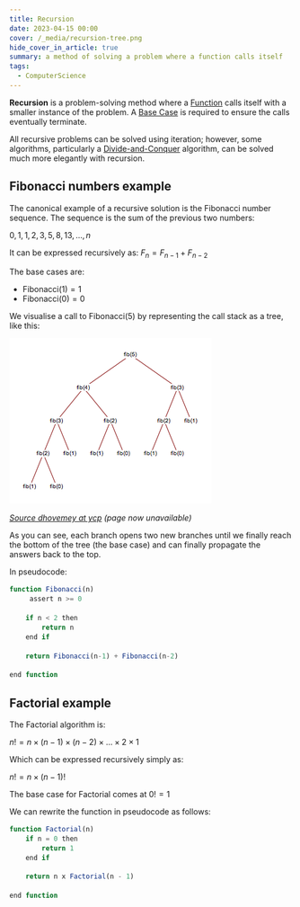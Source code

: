 ```yaml
---
title: Recursion
date: 2023-04-15 00:00
cover: /_media/recursion-tree.png
hide_cover_in_article: true
summary: a method of solving a problem where a function calls itself
tags:
  - ComputerScience
---
```


**Recursion** is a problem-solving method where a [Function](function.md) calls itself with a smaller instance of the problem. A [Base Case](../../../permanent/base-case.md)  is required to ensure the calls eventually terminate.

All recursive problems can be solved using iteration; however, some algorithms, particularly a [Divide-and-Conquer](divide-and-conquer.md) algorithm, can be solved much more elegantly with recursion.

## Fibonacci numbers example

The canonical example of a recursive solution is the Fibonacci number sequence. The sequence is the sum of the previous two numbers:

$0, 1, 1, 2, 3, 5, 8, 13, ..., n$

It can be expressed recursively as: $F_n = F_{n - 1} + F_{n - 2}$

The base cases are:

* $\text{Fibonacci}(1) = 1$
* $\text{Fibonacci}(0) = 0$

We visualise a call to $\text{Fibonacci}(5)$ by representing the call stack as a tree, like this:

![Recursion Tree](../_media/recursion-tree.png)

*[Source dhovemey at ycp](http://faculty.ycp.edu/~dhovemey/fall2005/cs102/lecture/fib5.png) (page now unavailable)*

As you can see, each branch opens two new branches until we finally reach the bottom of the tree (the base case) and can finally propagate the answers back to the top.

In pseudocode:

```javascript
function Fibonacci(n)
     assert n >= 0

    if n < 2 then
        return n
    end if

    return Fibonacci(n-1) + Fibonacci(n-2)

end function
```


## Factorial example

The Factorial algorithm is:

$n! = n \times (n - 1) \times (n - 2) \times ... \times 2 \times 1$

Which can be expressed recursively simply as:

$n! = n \times (n - 1)!$

The base case for Factorial comes at $0! = 1$

We can rewrite the function in pseudocode as follows:

```javascript
function Factorial(n)
    if n = 0 then
        return 1
    end if

    return n x Factorial(n - 1)

end function
```
